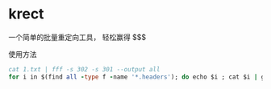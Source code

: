 # krect
一个简单的批量重定向工具， 轻松赢得 $$$

使用方法


```for i in $(cat all.txt); do waybackurls $i | grep '=http' | krect >> 1.txt; done
cat 1.txt | fff -s 302 -s 301 --output all
for i in $(find all -type f -name '*.headers'); do echo $i ; cat $i | grep "Location: https://google.com" ; done | grep "Location: https://google.com" -B 1 | tee out.log```
